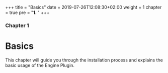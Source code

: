 +++
title = "Basics"
date = 2019-07-26T12:08:30+02:00
weight = 1
chapter = true
pre = "<b>1. </b>"
+++

### Chapter 1

# Basics

This chapter will guide you through the installation process and explains the basic usage of the Engine Plugin.